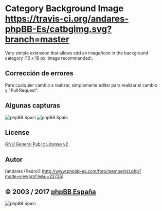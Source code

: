 # Category Background Image https://travis-ci.org/andares-phpBB-Es/catbgimg.svg?branch=master
Very simple extension that allows add an image/icon in the background category (16 x 16 px. image recommended).

## Corrección de errores
Para cualquier cambio a realizar, simplemente editar para realizar el cambio y "Pull Request".

## Algunas capturas
![phpBB Spain](http://www.phpbb-es.com/images/cat_bg_screen1.png) 
![phpBB Spain](http://www.phpbb-es.com/images/cat_bg_responsive.png) 

## License
[GNU General Public License v2](http://opensource.org/licenses/GPL-2.0)

## Autor
[andares (Pedro)] (http://www.phpbb-es.com/foro/memberlist.php?mode=viewprofile&u=22735)

## © 2003 / 2017 [phpBB España](http://www.phpbb-es.com)

![phpBB Spain](http://www.phpbb-es.com/images/logo_es.png) 
